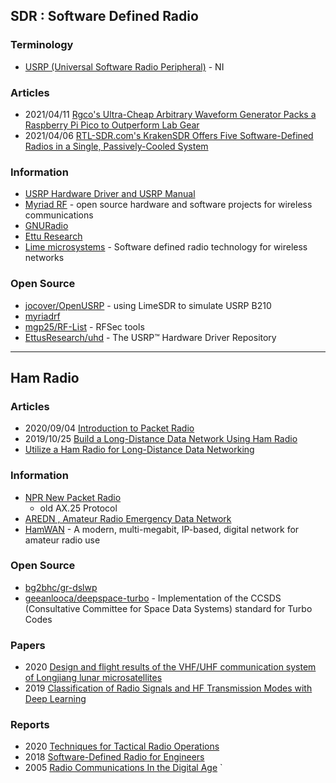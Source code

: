 ## SDR : Software Defined Radio

### Terminology
- [USRP (Universal Software Radio Peripheral)](https://en.wikipedia.org/wiki/Universal_Software_Radio_Peripheral) - NI


### Articles
- 2021/04/11 [Rgco's Ultra-Cheap Arbitrary Waveform Generator Packs a Raspberry Pi Pico to Outperform Lab Gear](https://www.hackster.io/news/rgco-s-ultra-cheap-arbitrary-waveform-generator-packs-a-raspberry-pi-pico-to-outperform-lab-gear-c8d0c430c0a5)
- 2021/04/06 [RTL-SDR.com's KrakenSDR Offers Five Software-Defined Radios in a Single, Passively-Cooled System](https://www.hackster.io/news/rtl-sdr-com-s-krakensdr-offers-five-software-defined-radios-in-a-single-passively-cooled-system-2a6c51ed2b4a)


### Information
- [USRP Hardware Driver and USRP Manual](https://files.ettus.com/manual/index.html)
- [Myriad RF](https://myriadrf.org/) - open source hardware and software projects for wireless communications
- [GNURadio](https://www.gnuradio.org/) 
- [Ettu Research](http://www.ettusresearch.com/)
- [Lime microsystems](https://limemicro.com/) - Software defined radio technology for wireless networks


### Open Source
- [jocover/OpenUSRP](https://github.com/jocover/OpenUSRP) - using LimeSDR to simulate USRP B210
- [myriadrf](https://github.com/myriadrf) 
- [mgp25/RF-List](https://github.com/mgp25/RF-List) - RFSec tools
- [EttusResearch/uhd](https://github.com/EttusResearch/uhd) - The USRP™ Hardware Driver Repository

------------------
## Ham Radio


### Articles
- 2020/09/04 [Introduction to Packet Radio](https://www.bugoutbagbuilder.com/blog/introduction-packet-radio)
- 2019/10/25 [Build a Long-Distance Data Network Using Ham Radio](https://spectrum.ieee.org/geek-life/hands-on/build-a-longdistance-data-network-using-ham-radio)
- [Utilize a Ham Radio for Long-Distance Data Networking](https://www.hackster.io/news/utilize-a-ham-radio-for-long-distance-data-networking-a452bb91be38)


### Information
- [NPR New Packet Radio](https://hackaday.io/project/164092-npr-new-packet-radio)
    - old AX.25 Protocol
- [AREDN , Amateur Radio Emergency Data Network](https://www.arednmesh.org/)
- [HamWAN](https://hamwan.org/) - A modern, multi-megabit, IP-based, digital network for amateur radio use



### Open Source
- [bg2bhc/gr-dslwp](https://github.com/bg2bhc/gr-dslwp)
- [geeanlooca/deepspace-turbo](https://github.com/geeanlooca/deepspace-turbo) - Implementation of the CCSDS (Consultative Committee for Space Data Systems) standard for Turbo Codes


### Papers
- 2020 [Design and flight results of the VHF/UHF communication system of Longjiang lunar microsatellites](https://www.nature.com/articles/s41467-020-17272-8)
- 2019 [Classification of Radio Signals and HF Transmission Modes with Deep Learning](https://arxiv.org/pdf/1906.04459.pdf)


### Reports
- 2020 [Techniques for Tactical Radio Operations](https://armypubs.army.mil/epubs/DR_pubs/DR_a/pdf/web/ARN20819_ATP_6-02x53_FINAL_WEB.pdf)
- 2018 [Software-Defined Radio for Engineers](https://www.analog.com/media/en/training-seminars/design-handbooks/Software-Defined-Radio-for-Engineers-2018/SDR4Engineers.pdf)
- 2005 [Radio Communications In the Digital Age](https://code7700.com/pdfs/radio_communications_in_the_digital_age.pdf)
`






